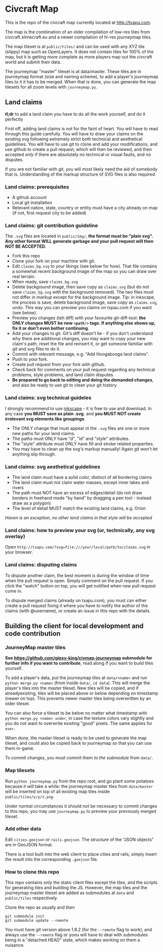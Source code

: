 Civcraft Map
============

This is the repo of the civcraft map currently located at http://txapu.com.

The map is the combination of an older compilation of low-res tiles from civcraft.slimecraft.eu and a newer compilation of hi-res journeymap tiles.

The map tileset is at `public/tiles/` and can be used with any XYZ tile (slippy) map such as OpenLayers. It does not contain tiles for 100% of the map, but it is getting more complete as more players map out the civcraft world and submit their data.

The journeymap "master" tileset is at data/master. These tiles are in journeymap format (size and naming scheme), to add a player's journeymap tiles to it it has to be merged. When that is done, you can generate the map tilesets for all zoom levels with `journeymap.py`.

## Land claims

**tl;dr** to add a land claim you have to do all the work yourself, and do it perfectly

First off, adding land claims is not for the faint of heart. You will have to read through this guide carefully. You will have to draw your claims on the existing svg following extremely strict both technical and aesthetical guidelines. You will have to use git to clone and add your modifications, and use github to create a pull request, which will then be reviewed, and then accepted *only* if there are absolutely no technical or visual faults, and no disputes.

If you are not familiar with git, you will most likely need the aid of somebody that is. Understanding of the markup structure of SVG files is also required.

### Land claims: prerequisites

* A github account
* Local git installation
* Relevant nation, state, country or entity must have a city already on map (if not, first request city to be added)

### Land claims: git contribution guideline

The `.svg` files are located in `public/img/`, **the format must be "plain svg". Any other format WILL generate garbage and your pull request will then NOT BE ACCEPTED.**

* Fork this repo
* Clone your fork on your machine with git.
* Edit `claims_bg.svg` to your likings (see below for how). That file contains a somewhat recent background image of the map so you can draw over real terrain.
* When ready, save `claims_bg.svg`
* Delete background image, then save copy as `claims.svg` (but do not save `claims_bg.svg` with the background removed). The two files must not differ *in markup* except for the background image. Tip: in inkscape, the process is save, delete background image, save copy as `claims.svg`, undo. This way you can preview you claims on txpau.com if you want (see below).
* Preview you changes (teh diff) with your favourite git-diff-tool: **the ONLY changes MUST be new `<path/>` tags. If anything else shows up, fix it or don't even bother continuing**.
* Add your changes to git. Git's diff doesn't lie - if you don't understand why there are additional changes, you may want to copy your new claim's path, reset the file and reinsert it, or get someone familiar with git and svg files to do it.
* Commit with relevant message, e.g. "Add Hoogabooga land claims".
* Push to your fork.
* Create pull request from your fork with github.
* Check back for comments on your pull request regarding any technical problems, style problems, and land claim disputes.
* **Be prepared to go back to editing and doing the demanded changes**, and also be ready to use git to clean your git history.

### Land claims: svg technical guideles

I strongly recommend to use [inkscape](https://inkscape.org/) - it is free to use and download. In any case **you MUST save as plain .svg.** and **you MUST NOT create irrelevant svg elements like groupings**.

* The ONLY change that must appear in the `.svg` files are one or more new paths for your land claims.
* The paths must ONLY have "d", "id" and "style" attributes.
* The "style" attribute must ONLY have fill and stroke related properties.
* You may have to clean up the svg's markup manually! Again git won't let anything slip through.

### Land claims: svg aesthetical guidelines

* The land claim must have a solid color, distinct of all bordering claims
* The land claim must not claim water masses, except inner lakes and rivers
* The path must NOT have an excess of edges/detail (do not draw borders in freehand mode "by hand" by dragging a pen tool - instead draw as a polygon)
* The level of detail MUST match the existing land claims, e.g. Orion

*Haven is an exception, no other land claims in that style will be accepted*

### Land claims: how to preview your svg (or, technically, any svg overlay)

Open `http://txapu.com/?svg=file:///your/local/path/to/claims.svg` in your browser.

### Land claims: disputing claims

To dispute another claim, the best moment is during the window of time when the pull request is open. Simply comment on the pull request. If you click the "watch" button on top, you will get notified when new pull request come in.

To dispute merged claims (already on txapu.com), you must can either create a pull request fixing it where you have to notify the author of the claims (with @username), or create an issue in this repo with the details.

## Building the client for local development and code contribution

### JourneyMap master tiles

**See https://github.com/gipsy-king/civmap-journeymap submodule for further info if you want to contribute**, read along if you want to build tiles yourself.

To add a player's data, put the journeymap tiles at `data/<name>` and run `python merge.py <name>` (from inside `data/`, `cd data`). This will merge the player's tiles into the master tileset. New tiles will be copied, and if alreadyexisting, tiles will be placed above or below depending on timestamp (newer on top). This prevents newer master tiles being overwritten by an older tileset.

You can also force a tileset to be below no matter what timestamp with `python merge.py <name> under`, in case the texture colors vary slightly and you do not want to overwrite existing "good" pixels. The same applies for `over`.

When done, the master tileset is ready to be used to generate the map tileset, and could also be copied back to journeymap so that you can use them in-game.

To commit changes, you must commit them *to the submodule* from `data/`.

### Map tilesets

Run `python journeymap.py` from the repo root, and go plant some potatoes because it will take a while: the journeymap master tiles from `data/master` will be inserted on top of all existing map tiles inside `public/tiles/x/y/z.png`.

Under normal circumstances it should not be necessary to commit changes to this repo, you may use `journeymap.py` to preview your previously merged tileset.

### Add other data

Edit `cities.geojson` or `rails.geojson`. The structure of the "JSON objects" are in GeoJSON format.

There is a tool built into the web client to place cities and rails, simply insert the result into the corresponding `.geojson` file.

### How to clone this repo

This repo contains only the static client files except the tiles, and the scripts for generating tiles and building the JS. However, the map tiles and the journeymap master tileset are added as submodules at `data` and `public/tiles` respectively.

Clone the repo as usually and then

    git submodule init
    git submodule update --remote

You must have git version above 1.8.2 (for the `--remote` flag to work), and always use the `--remote` flag or yoou will have to deal with submodules being in a "detached HEAD" state, which makes working on them a nuisance.
